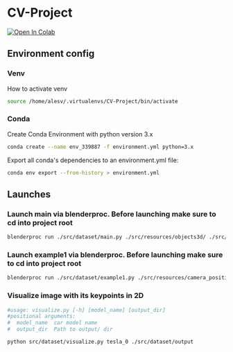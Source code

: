 # CV-Project
[![Open In Colab](https://colab.research.google.com/assets/colab-badge.svg)](https://colab.research.google.com/drive/1wDojrxs4_KjhYU6Cr-fyJ-_waBEcbizh?usp=sharing)

## Environment config

### Venv
How to activate venv
```bash
source /home/alesv/.virtualenvs/CV-Project/bin/activate
```

### Conda
Create Conda Environment with python version 3.x
```bash
conda create --name env_339887 -f environment.yml python=3.x
```

Export all conda's dependencies to an environment.yml file:
```bash
conda env export --from-history > environment.yml
```


## Launches

### Launch main via blenderproc. Before launching make sure to cd into project root 
```bash
blenderproc run ./src/dataset/main.py ./src/resources/objects3d/ ./src/dataset/output/
```

### Launch example1 via blenderproc. Before launching make sure to cd into project root
```bash
blenderproc run ./src/dataset/example1.py ./src/resources/camera_positions ./src/resources/objects3d/tesla_annotated.blend ./src/dataset/output/
```

### Visualize image with its keypoints in 2D
```bash
#usage: visualize.py [-h] [model_name] [output_dir]
#positional arguments:
#  model_name  car model name
#  output_dir  Path to output/ dir

python src/dataset/visualize.py tesla_0 ./src/dataset/output
```
